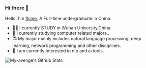 ### Hi there 👋

Hello, I'm [flome](https://www.upwork.com/fl/huanqingzhu), A Full-time undergraduate in China:

- 👨‍💼 I currently STUDY in Wuhan University,China.
- 🏴󠁧󠁢󠁥󠁮󠁧󠁿 I currently studying computer related majors..
- 📺 My major mainly includes natural language processing, deep learning, network programming and other disciplines.
- 🤖 I am currently interested in nlp and ai tools.

<!--
- 👯 I’m looking to collaborate on ...
- 🤔 I’m looking for help with ...
- 💬 Ask me about ...
- 📫 How to reach me: ...
- 😄 Pronouns: ...
- ⚡ Fun fact: ...
-->
![My-avenge's Github Stats](https://github-readme-stats.vercel.app/api?username=My-avenge&show_icons=true&title_color=fff&icon_color=79ff97&text_color=9f9f9f&bg_color=151515)
